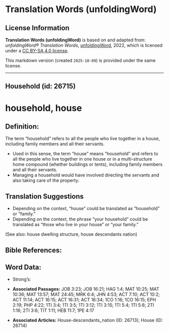 # Translation Words (unfoldingWord)

## License Information

**Translation Words (unfoldingWord)** is based on and adapted from: _unfoldingWord® Translation Words_, [unfoldingWord](https://unfoldingword.org/utw), 2022, which is licensed under a [CC BY-SA 4.0 license](https://creativecommons.org/licenses/by-sa/4.0/legalcode.en).

This markdown version (created `2025-10-09`) is provided under the same license.



--------------------------------

## Household (id: 26715)

household, house
================

Definition:
-----------

The term “household” refers to all the people who live together in a house, including family members and all their servants.

* Used in this sense, the term “house” means “household” and refers to all the people who live together in one house or in a multi\-structure home compound (whether buildings or tents), including family members and all their servants.
* Managing a household would have involved directing the servants and also taking care of the property.

Translation Suggestions
-----------------------

* Depending on the context, “house” could be translated as “household” or “family.”
* Depending on the context, the phrase “your household” could be translated as “those who live in your house” or “your family.”

(See also: house dwelling structure, house descendants nation)

Bible References:
-----------------

Word Data:
----------

* Strong’s:

* **Associated Passages:** JOB 3:23; JOB 16:21; HAG 1:4; MAT 10:25; MAT 10:36; MAT 13:57; MAT 24:45; MRK 6:4; JHN 4:53; ACT 7:10; ACT 10:2; ACT 11:14; ACT 16:15; ACT 16:31; ACT 16:34; 1CO 1:16; 1CO 16:15; EPH 2:19; PHP 4:22; 1TI 3:4; 1TI 3:5; 1TI 3:12; 1TI 3:15; 1TI 5:4; 1TI 5:8; 2TI 1:16; 2TI 3:6; TIT 1:11; HEB 11:7; 1PE 4:17
* **Associated Articles:** House-descendants_nation (ID: 26713); House (ID: 26714)

